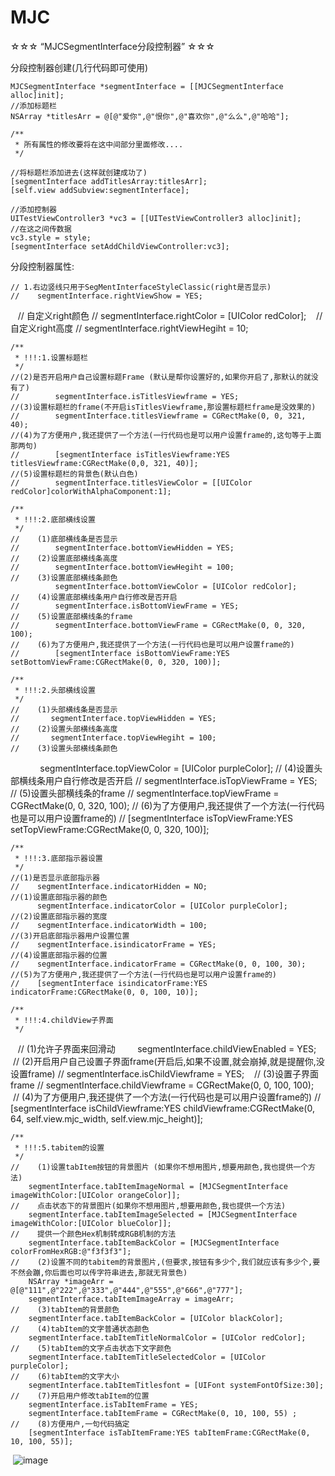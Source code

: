 # MJC
☆☆☆ “MJCSegmentInterface分段控制器” ☆☆☆

分段控制器创建(几行代码即可使用)

    MJCSegmentInterface *segmentInterface = [[MJCSegmentInterface alloc]init];
    //添加标题栏
    NSArray *titlesArr = @[@"爱你",@"恨你",@"喜欢你",@"么么",@"哈哈"]; 

    /**
     * 所有属性的修改要将在这中间部分里面修改....
     */
    
    //将标题栏添加进去(这样就创建成功了)
    [segmentInterface addTitlesArray:titlesArr];
    [self.view addSubview:segmentInterface];
    
    //添加控制器
    UITestViewController3 *vc3 = [[UITestViewController3 alloc]init];
    //在这之间传数据
    vc3.style = style;
    [segmentInterface setAddChildViewController:vc3];
    
分段控制器属性:
    
    // 1.右边竖线只用于SegMentInterfaceStyleClassic(right是否显示)
    //    segmentInterface.rightViewShow = YES;
    //  自定义right颜色
    //    segmentInterface.rightColor = [UIColor redColor];
    //  自定义right高度
    //    segmentInterface.rightViewHegiht = 10;
    
    /**
     * !!!:1.设置标题栏
     */
    //(2)是否开启用户自己设置标题Frame (默认是帮你设置好的,如果你开启了,那默认的就没有了)
    //        segmentInterface.isTitlesViewframe = YES;
    //(3)设置标题栏的frame(不开启isTitlesViewframe,那设置标题栏frame是没效果的)
    //        segmentInterface.titlesViewframe = CGRectMake(0, 0, 321, 40);
    //(4)为了方便用户,我还提供了一个方法(一行代码也是可以用户设置frame的,这句等于上面那两句)
    //        [segmentInterface isTitlesViewframe:YES titlesViewframe:CGRectMake(0,0, 321, 40)];
    //(5)设置标题栏的背景色(默认白色)
    //        segmentInterface.titlesViewColor = [[UIColor redColor]colorWithAlphaComponent:1];
    
    /**
     * !!!:2.底部横线设置
     */
    //    (1)底部横线条是否显示
    //        segmentInterface.bottomViewHidden = YES;
    //    (2)设置底部横线条高度
    //        segmentInterface.bottomViewHegiht = 100;
    //    (3)设置底部横线条颜色
              segmentInterface.bottomViewColor = [UIColor redColor];
    //    (4)设置底部横线条用户自行修改是否开启
    //        segmentInterface.isBottomViewFrame = YES;
    //    (5)设置底部横线条的frame
    //        segmentInterface.bottomViewFrame = CGRectMake(0, 0, 320, 100);
    //    (6)为了方便用户,我还提供了一个方法(一行代码也是可以用户设置frame的)
    //        [segmentInterface isBottomViewFrame:YES setBottomViewFrame:CGRectMake(0, 0, 320, 100)];
    
    /**
     * !!!:2.头部横线设置
     */
    //    (1)头部横线条是否显示
    //       segmentInterface.topViewHidden = YES;
    //    (2)设置头部横线条高度
    //       segmentInterface.topViewHegiht = 100;
    //    (3)设置头部横线条颜色
             segmentInterface.topViewColor = [UIColor purpleColor];
    //    (4)设置头部横线条用户自行修改是否开启
    //       segmentInterface.isTopViewFrame = YES;
    //    (5)设置头部横线条的frame
    //       segmentInterface.topViewFrame = CGRectMake(0, 0, 320, 100);
    //    (6)为了方便用户,我还提供了一个方法(一行代码也是可以用户设置frame的)
    //       [segmentInterface isTopViewFrame:YES setTopViewFrame:CGRectMake(0, 0, 320, 100)];
    
    /**
     * !!!:3.底部指示器设置
     */
    //(1)是否显示底部指示器
    //    segmentInterface.indicatorHidden = NO;
    //(1)设置底部指示器的颜色
          segmentInterface.indicatorColor = [UIColor purpleColor];
    //(2)设置底部指示器的宽度
    //    segmentInterface.indicatorWidth = 100;
    //(3)开启底部指示器用户设置位置
    //    segmentInterface.isindicatorFrame = YES;
    //(4)设置底部指示器的位置
    //    segmentInterface.indicatorFrame = CGRectMake(0, 0, 100, 30);
    //(5)为了方便用户,我还提供了一个方法(一行代码也是可以用户设置frame的)
    //    [segmentInterface isindicatorFrame:YES indicatorFrame:CGRectMake(0, 0, 100, 10)];
    
    /**
     * !!!:4.childView子界面
     */
    //  (1)允许子界面来回滑动
          segmentInterface.childViewEnabled = YES;
    //  (2)开启用户自己设置子界面frame(开启后,如果不设置,就会崩掉,就是提醒你,没设置frame)
    //    segmentInterface.isChildViewframe = YES;
    //  (3)设置子界面frame
    //    segmentInterface.childViewframe = CGRectMake(0, 0, 100, 100);
    //  (4)为了方便用户,我还提供了一个方法(一行代码也是可以用户设置frame的)
    //     [segmentInterface isChildViewframe:YES childViewframe:CGRectMake(0, 64, self.view.mjc_width, self.view.mjc_height)];
    
    /**
     * !!!:5.tabitem的设置
     */  
    //    (1)设置tabItem按钮的背景图片 (如果你不想用图片,想要用颜色,我也提供一个方法)
        segmentInterface.tabItemImageNormal = [MJCSegmentInterface imageWithColor:[UIColor orangeColor]];
    //    点击状态下的背景图片(如果你不想用图片,想要用颜色,我也提供一个方法)
        segmentInterface.tabItemImageSelected = [MJCSegmentInterface imageWithColor:[UIColor blueColor]];
    //    提供一个颜色Hex机制转成RGB机制的方法
        segmentInterface.tabItemBackColor = [MJCSegmentInterface colorFromHexRGB:@"f3f3f3"];
    //    (2)设置不同的tabitem的背景图片,(但要求,按钮有多少个,我们就应该有多少个,要不然会蹦,你后面也可以传字符串进去,那就无背景色)
        NSArray *imageArr = @[@"111",@"222",@"333",@"444",@"555",@"666",@"777"];
        segmentInterface.tabItemImageArray = imageArr;
    //    (3)tabItem的背景颜色
        segmentInterface.tabItemBackColor = [UIColor blackColor];
    //    (4)tabItem的文字普通状态颜色
        segmentInterface.tabItemTitleNormalColor = [UIColor redColor];
    //    (5)tabItem的文字点击状态下文字颜色
        segmentInterface.tabItemTitleSelectedColor = [UIColor purpleColor];
    //    (6)tabItem的文字大小
        segmentInterface.tabItemTitlesfont = [UIFont systemFontOfSize:30];
    //    (7)开启用户修改tabItem的位置
        segmentInterface.isTabItemFrame = YES;
        segmentInterface.tabItemFrame = CGRectMake(0, 10, 100, 55) ;
    //    (8)方便用户,一句代码搞定
        [segmentInterface isTabItemFrame:YES tabItemFrame:CGRectMake(0, 10, 100, 55)];


  
  
  
  ![image](https://github.com/MJCIOS/MJCSegmentInterface//master/MJCSegmentInterface/MJCSegmentInterface/MJCSegmentInterface/woyuanyi.jpg)
